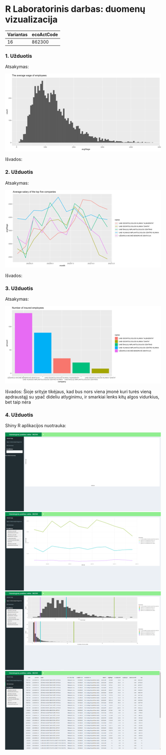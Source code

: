 # R Laboratorinis darbas: duomenų vizualizacija

| Variantas | ecoActCode |
|------------- | ------------- |
|16   | 862300 |


### 1. Užduotis

Atsakymas:

![histograma](img/plot1.png)

Išvados:

### 2. Užduotis

Atsakymas:

![atlyginimai](img/plot2.png)

Išvados:


### 3. Užduotis

Atsakymas:

![apdraustieji](img/plot3.png)

Išvados: Šioje srityje tikėjaus, kad bus nors viena įmonė kuri turės vieną apdraustąjį su ypač dideliu atlyginimu, ir smarkiai lenks kitų algos vidurkius, bet taip nėra


### 4. Užduotis

Shiny R aplikacijos nuotrauka:

![shiny app](img/Shiny1.png)
![shiny app](img/Shiny2.png)
![shiny app](img/Shiny3.png)
![shiny app](img/Shiny4.png)
